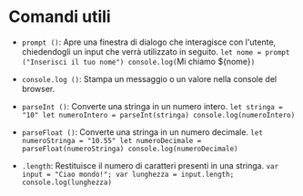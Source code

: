 <!-- @format -->

# Comandi utili

- `prompt ()`: Apre una finestra di dialogo che interagisce con l'utente, chiedendogli un input che verrà utilizzato in seguito.
  `let nome = prompt ("Inserisci il tuo nome")
console.log(`Mi chiamo ${nome}`)`

- `console.log ()`: Stampa un messaggio o un valore nella console del browser.

- `parseInt ()`: Converte una stringa in un numero intero.
  `let stringa = "10"
let numeroIntero = parseInt(stringa)
console.log(numeroIntero)`

- `parseFloat ()`: Converte una stringa in un numero decimale.
  `let numeroStringa = "10.55"
let numeroDecimale = parseFloat(numeroStringa)
console.log(numeroDecimale)`

- `.length`: Restituisce il numero di caratteri presenti in una stringa.
  `var input = "Ciao mondo!";
var lunghezza = input.length;
console.log(lunghezza)`
